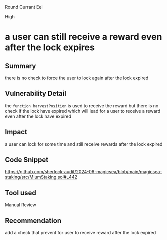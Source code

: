 Round Currant Eel

High

# a user can still receive a reward even after the lock expires

## Summary
there is no check to force the user to lock again after the lock expired 
## Vulnerability Detail
the `function harvestPosition` is  used to receive the reward but there is no check if the lock have expired which will lead for a user to receive a reward even after the lock have expired 
## Impact 
a user can lock for some time and still receive rewards after the lock expired 
## Code Snippet
https://github.com/sherlock-audit/2024-06-magicsea/blob/main/magicsea-staking/src/MlumStaking.sol#L442
## Tool used

Manual Review

## Recommendation
add a check that prevent for user to receive reward after the lock expired 
